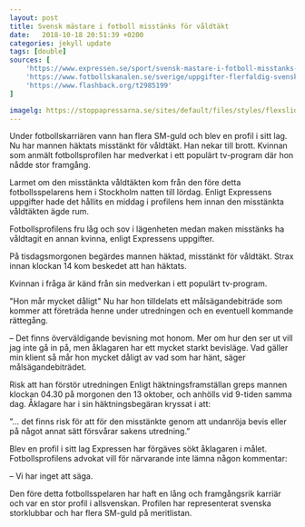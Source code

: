 ```yaml
---
layout: post
title: Svensk mästare i fotboll misstänks för våldtäkt
date:   2018-10-18 20:51:39 +0200
categories: jekyll update
tags: [double]
sources: [
    'https://www.expressen.se/sport/svensk-mastare-i-fotboll-misstanks-for-valdtakt/',
    'https://www.fotbollskanalen.se/sverige/uppgifter-flerfaldig-svensk-mastare-anhallen-misstankt-for-valdtakt/',
    'https://www.flashback.org/t2985199'
]

imagelg: https://stoppapressarna.se/sites/default/files/styles/flexslider_full/public/artikelalbum/ahlberg_stor6.jpg
---
```


Under fotbollskarriären vann han flera SM-guld och blev en profil i sitt lag.
Nu har mannen häktats misstänkt för våldtäkt. Han nekar till brott. 
Kvinnan som anmält fotbollsprofilen har medverkat i ett populärt tv-program där hon nådde stor framgång.

Larmet om den misstänkta våldtäkten kom från den före detta fotbollsspelarens hem i Stockholm natten till lördag. Enligt Expressens uppgifter hade det hållits en middag i profilens hem innan den misstänkta våldtäkten ägde rum.

Fotbollsprofilens fru låg och sov i lägenheten medan maken misstänks ha våldtagit en annan kvinna, enligt Expressens uppgifter.

På tisdagsmorgonen begärdes mannen häktad, misstänkt för våldtäkt. Strax innan klockan 14 kom beskedet att han häktats.

Kvinnan i fråga är känd från sin medverkan i ett populärt tv-program.

"Hon mår mycket dåligt"
Nu har hon tilldelats ett målsägandebiträde som kommer att företräda henne under utredningen och en eventuell kommande rättegång.

– Det finns överväldigande bevisning mot honom. Mer om hur den ser ut vill jag inte gå in på, men åklagaren har ett mycket starkt bevisläge. Vad gäller min klient så mår hon mycket dåligt av vad som har hänt, säger målsägandebiträdet.

Risk att han förstör utredningen
Enligt häktningsframställan greps mannen klockan 04.30 på morgonen den 13 oktober, och anhölls vid 9-tiden samma dag. Åklagare har i sin häktningsbegäran kryssat i att:

”... det finns risk för att för den misstänkte genom att undanröja bevis eller på något annat sätt försvårar sakens utredning.”

Blev en profil i sitt lag
Expressen har förgäves sökt åklagaren i målet. Fotbollsprofilens advokat vill för närvarande inte lämna någon kommentar:

– Vi har inget att säga.

Den före detta fotbollsspelaren har haft en lång och framgångsrik karriär och var en stor profil i allsvenskan. Profilen har representerat svenska storklubbar och har flera SM-guld på meritlistan.